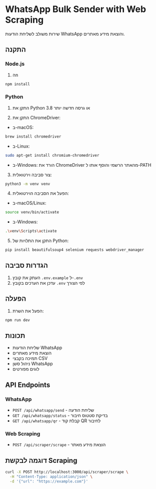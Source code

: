 # WhatsApp Bulk Sender with Web Scraping

שירות משולב לשליחת הודעות WhatsApp והוצאת מידע מאתרים.

## התקנה

### Node.js
1. הn
```bash
npm install
```

### Python
1. התקן את Python 3.8 או גרסה חדשה יותר

2. התקן את ChromeDriver:
- ב-macOS:
```bash
brew install chromedriver
```
- ב-Linux:
```bash
sudo apt-get install chromium-chromedriver
```
- ב-Windows:
הורד את ChromeDriver מהאתר הרשמי והוסף אותו ל-PATH

3. צור סביבה וירטואלית:
```bash
python3 -m venv venv
```

4. הפעל את הסביבה הוירטואלית:
- ב-macOS/Linux:
```bash
source venv/bin/activate
```
- ב-Windows:
```bash
.\venv\Scripts\activate
```

5. התקן את התלויות של Python:
```bash
pip install beautifulsoup4 selenium requests webdriver_manager
```

## הגדרות סביבה
1. העתק את קובץ `.env.example` ל-`.env`
2. עדכן את הערכים בקובץ `.env` לפי הצורך

## הפעלה
1. הפעל את השרת:
```bash
npm run dev
```

## תכונות
- שליחת הודעות WhatsApp
- הוצאת מידע מאתרים
- תמיכה בקבצי CSV
- ניהול סשן WhatsApp
- לוגים מפורטים

## API Endpoints

### WhatsApp
- `POST /api/whatsapp/send` - שליחת הודעה
- `GET /api/whatsapp/status` - בדיקת סטטוס חיבור
- `GET /api/whatsapp/qr` - קבלת קוד QR לחיבור

### Web Scraping
- `POST /api/scraper/scrape` - הוצאת מידע מאתר

## דוגמה לבקשת Scraping
```bash
curl -X POST http://localhost:3000/api/scraper/scrape \
  -H "Content-Type: application/json" \
  -d '{"url": "https://example.com"}'
```